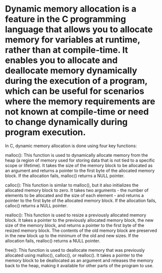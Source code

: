 # Dynamic memory allocation is a feature in the C programming language that allows you to allocate memory for variables at runtime, rather than at compile-time. It enables you to allocate and deallocate memory dynamically during the execution of a program, which can be useful for scenarios where the memory requirements are not known at compile-time or need to change dynamically during program execution.

In C, dynamic memory allocation is done using four key functions:

malloc(): This function is used to dynamically allocate memory from the heap (a region of memory used for storing data that is not tied to a specific scope or lifetime). It takes the size of the memory block to be allocated as an argument and returns a pointer to the first byte of the allocated memory block. If the allocation fails, malloc() returns a NULL pointer.

calloc(): This function is similar to malloc(), but it also initializes the allocated memory block to zero. It takes two arguments - the number of elements to be allocated and the size of each element - and returns a pointer to the first byte of the allocated memory block. If the allocation fails, calloc() returns a NULL pointer.

realloc(): This function is used to resize a previously allocated memory block. It takes a pointer to the previously allocated memory block, the new size of the memory block, and returns a pointer to the first byte of the resized memory block. The contents of the old memory block are preserved in the new block up to the minimum of the old and new sizes. If the allocation fails, realloc() returns a NULL pointer.

free(): This function is used to deallocate memory that was previously allocated using malloc(), calloc(), or realloc(). It takes a pointer to the memory block to be deallocated as an argument and releases the memory back to the heap, making it available for other parts of the program to use.
